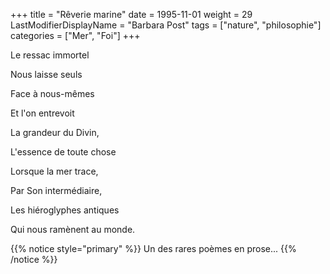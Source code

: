 +++
title = "Rêverie marine"
date = 1995-11-01
weight = 29
LastModifierDisplayName = "Barbara Post"
tags = ["nature", "philosophie"]
categories = ["Mer", "Foi"]
+++

Le ressac immortel

Nous laisse seuls

Face à nous-mêmes

Et l'on entrevoit

La grandeur du Divin,

L'essence de toute chose

Lorsque la mer trace,

Par Son intermédiaire,

Les hiéroglyphes antiques

Qui nous ramènent au monde.

{{% notice style="primary" %}}
Un des rares poèmes en prose...
{{% /notice %}}

